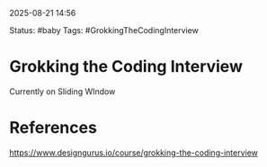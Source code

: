 2025-08-21 14:56

Status:
#baby 
Tags:
#GrokkingTheCodingInterview

# Grokking the Coding Interview
Currently on Sliding WIndow




# References
https://www.designgurus.io/course/grokking-the-coding-interview